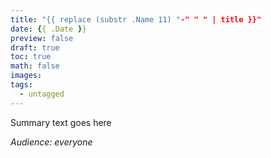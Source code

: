 ```yaml
---
title: "{{ replace (substr .Name 11) "-" " " | title }}"
date: {{ .Date }}
preview: false
draft: true
toc: true
math: false
images:
tags:
  - untagged
---
```

Summary text goes here

*Audience: everyone*
<!--more-->

